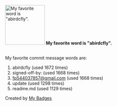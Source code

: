 <img src="https://my-badges.github.io/my-badges/favorite-word.png" alt="My favorite word is &quot;abirdcfly&quot;." title="My favorite word is &quot;abirdcfly&quot;." width="128">
<strong>My favorite word is &quot;abirdcfly&quot;.</strong>
<br><br>

My favorite commit message words are:

1. abirdcfly (used 1672 times)
2. signed-off-by: (used 1668 times)
3. <fp544037857@gmail.com> (used 1668 times)
4. update (used 1298 times)
5. readme.md (used 1129 times)


Created by <a href="https://github.com/my-badges/my-badges">My Badges</a>